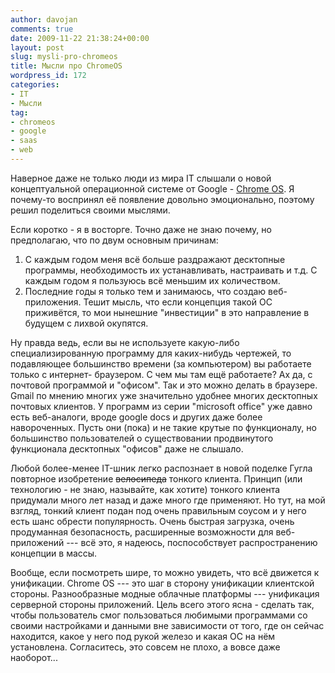 ```yaml
---
author: davojan
comments: true
date: 2009-11-22 21:38:24+00:00
layout: post
slug: mysli-pro-chromeos
title: Мысли про ChromeOS
wordpress_id: 172
categories:
- IT
- Мысли
tag:
- chromeos
- google
- saas
- web
---
```


Наверное даже не только люди из мира IT слышали о новой концептуальной операционной системе от
Google - [Chrome OS](http://www.chromium.org/chromium-os). Я почему-то воспринял её появление
довольно эмоционально, поэтому решил поделиться своими мыслями.

Если коротко - я в восторге. Точно даже не знаю почему, но предполагаю, что по двум основным
причинам:<!--more-->
	
  1. С каждым годом меня всё больше раздражают десктопные программы, необходимость их
     устанавливать, настраивать и т.д. С каждым годом я пользуюсь всё меньшим их количеством.
  2. Последние годы я только тем и занимаюсь, что создаю веб-приложения. Тешит мысль, что если
     концепция такой ОС приживётся, то мои нынешние "инвестиции" в это направление в будущем с
     лихвой окупятся.

Ну правда ведь, если вы не используете какую-либо специализированную программу для каких-нибудь
чертежей, то подавляющее большинство времени (за компьютером) вы работаете только с интернет-
браузером. С чем мы там ещё работаете? Ах да, с почтовой программой и "офисом". Так и это можно
делать в браузере. Gmail по мнению многих уже значительно удобнее многих десктопных почтовых
клиентов. У программ из серии "microsoft office" уже давно есть веб-аналоги, вроде google docs и
других даже более навороченных. Пусть они (пока) и не такие крутые по функционалу, но большинство
пользователей о существовании продвинутого функционала десктопных "офисов" даже не слышало.

Любой более-менее IT-шник легко распознает в новой поделке Гугла повторное изобретение
<strike>велосипеда</strike> тонкого клиента. Принцип (или технологию - не знаю, называйте, как
хотите) тонкого клиента придумали много лет назад и даже много где применяют. Но тут, на мой
взгляд, тонкий клиент подан под очень правильным соусом и у него есть шанс обрести популярность.
Очень быстрая загрузка, очень продуманная безопасность, расширенные возможности для веб-приложений
--- всё это, я надеюсь, поспособствует распространению концепции в массы.

Вообще, если посмотреть шире, то можно увидеть, что всё движется к унификации. Chrome OS --- это
шаг в сторону унификации клиентской стороны. Разнообразные модные облачные платформы --- унификация
серверной стороны приложений. Цель всего этого ясна - сделать так, чтобы пользователь смог
пользоваться любимыми программами со своими настройками и данными вне зависимости от того, где он
сейчас находится, какое у него под рукой железо и какая ОС на нём установлена. Согласитесь, это
совсем не плохо, а вовсе даже наоборот...
